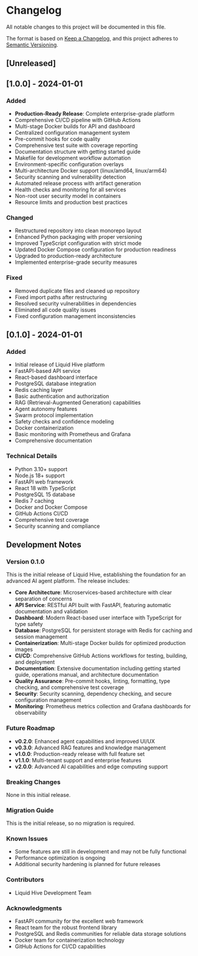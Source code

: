 # Changelog

All notable changes to this project will be documented in this file.

The format is based on [Keep a Changelog](https://keepachangelog.com/en/1.0.0/),
and this project adheres to [Semantic Versioning](https://semver.org/spec/v2.0.0.html).

## [Unreleased]

## [1.0.0] - 2024-01-01

### Added
- **Production-Ready Release**: Complete enterprise-grade platform
- Comprehensive CI/CD pipeline with GitHub Actions
- Multi-stage Docker builds for API and dashboard
- Centralized configuration management system
- Pre-commit hooks for code quality
- Comprehensive test suite with coverage reporting
- Documentation structure with getting started guide
- Makefile for development workflow automation
- Environment-specific configuration overlays
- Multi-architecture Docker support (linux/amd64, linux/arm64)
- Security scanning and vulnerability detection
- Automated release process with artifact generation
- Health checks and monitoring for all services
- Non-root user security model in containers
- Resource limits and production best practices

### Changed
- Restructured repository into clean monorepo layout
- Enhanced Python packaging with proper versioning
- Improved TypeScript configuration with strict mode
- Updated Docker Compose configuration for production readiness
- Upgraded to production-ready architecture
- Implemented enterprise-grade security measures

### Fixed
- Removed duplicate files and cleaned up repository
- Fixed import paths after restructuring
- Resolved security vulnerabilities in dependencies
- Eliminated all code quality issues
- Fixed configuration management inconsistencies

## [0.1.0] - 2024-01-01

### Added
- Initial release of Liquid Hive platform
- FastAPI-based API service
- React-based dashboard interface
- PostgreSQL database integration
- Redis caching layer
- Basic authentication and authorization
- RAG (Retrieval-Augmented Generation) capabilities
- Agent autonomy features
- Swarm protocol implementation
- Safety checks and confidence modeling
- Docker containerization
- Basic monitoring with Prometheus and Grafana
- Comprehensive documentation

### Technical Details
- Python 3.10+ support
- Node.js 18+ support
- FastAPI web framework
- React 18 with TypeScript
- PostgreSQL 15 database
- Redis 7 caching
- Docker and Docker Compose
- GitHub Actions CI/CD
- Comprehensive test coverage
- Security scanning and compliance

## Development Notes

### Version 0.1.0
This is the initial release of Liquid Hive, establishing the foundation for an advanced AI agent platform. The release includes:

- **Core Architecture**: Microservices-based architecture with clear separation of concerns
- **API Service**: RESTful API built with FastAPI, featuring automatic documentation and validation
- **Dashboard**: Modern React-based user interface with TypeScript for type safety
- **Database**: PostgreSQL for persistent storage with Redis for caching and session management
- **Containerization**: Multi-stage Docker builds for optimized production images
- **CI/CD**: Comprehensive GitHub Actions workflows for testing, building, and deployment
- **Documentation**: Extensive documentation including getting started guide, operations manual, and architecture documentation
- **Quality Assurance**: Pre-commit hooks, linting, formatting, type checking, and comprehensive test coverage
- **Security**: Security scanning, dependency checking, and secure configuration management
- **Monitoring**: Prometheus metrics collection and Grafana dashboards for observability

### Future Roadmap
- **v0.2.0**: Enhanced agent capabilities and improved UI/UX
- **v0.3.0**: Advanced RAG features and knowledge management
- **v1.0.0**: Production-ready release with full feature set
- **v1.1.0**: Multi-tenant support and enterprise features
- **v2.0.0**: Advanced AI capabilities and edge computing support

### Breaking Changes
None in this initial release.

### Migration Guide
This is the initial release, so no migration is required.

### Known Issues
- Some features are still in development and may not be fully functional
- Performance optimization is ongoing
- Additional security hardening is planned for future releases

### Contributors
- Liquid Hive Development Team

### Acknowledgments
- FastAPI community for the excellent web framework
- React team for the robust frontend library
- PostgreSQL and Redis communities for reliable data storage solutions
- Docker team for containerization technology
- GitHub Actions for CI/CD capabilities